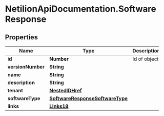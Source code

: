 # NetilionApiDocumentation.SoftwareResponse

## Properties
Name | Type | Description | Notes
------------ | ------------- | ------------- | -------------
**id** | **Number** | Id of object | 
**versionNumber** | **String** |  | 
**name** | **String** |  | [optional] 
**description** | **String** |  | [optional] 
**tenant** | [**NestedIDHref**](NestedIDHref.md) |  | 
**softwareType** | [**SoftwareResponseSoftwareType**](SoftwareResponseSoftwareType.md) |  | 
**links** | [**Links18**](Links18.md) |  | 


